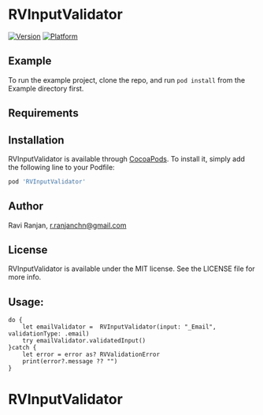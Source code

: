 # RVInputValidator

 [![Version](https://img.shields.io/cocoapods/v/RVInputValidator.svg?style=flat)](https://cocoapods.org/pods/RVInputValidator)
 [![Platform](https://img.shields.io/cocoapods/p/RVInputValidator.svg?style=flat)](https://cocoapods.org/pods/RVInputValidator)

## Example

To run the example project, clone the repo, and run `pod install` from the Example directory first.

## Requirements

## Installation

RVInputValidator is available through [CocoaPods](https://cocoapods.org). To install
it, simply add the following line to your Podfile:

```ruby
pod 'RVInputValidator'
```

## Author

Ravi Ranjan, r.ranjanchn@gmail.com

## License

RVInputValidator is available under the MIT license. See the LICENSE file for more info.

## Usage:

```
do {
    let emailValidator =  RVInputValidator(input: "_Email", validationType: .email)
    try emailValidator.validatedInput()
}catch {
    let error = error as? RVValidationError
    print(error?.message ?? "")
}
```
# RVInputValidator
